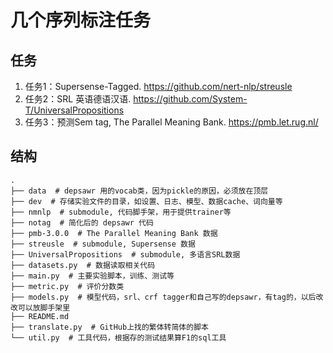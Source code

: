 # 几个序列标注任务

## 任务
1. 任务1：Supersense-Tagged. https://github.com/nert-nlp/streusle
2. 任务2：SRL 英语德语汉语. https://github.com/System-T/UniversalPropositions
3. 任务3：预测Sem tag, The Parallel Meaning Bank. https://pmb.let.rug.nl/

## 结构
```
.
├── data  # depsawr 用的vocab类，因为pickle的原因，必须放在顶层
├── dev  # 存储实验文件的目录，如设置、日志、模型、数据cache、词向量等
├── nmnlp  # submodule, 代码脚手架，用于提供trainer等
├── notag  # 简化后的 depsawr 代码
├── pmb-3.0.0  # The Parallel Meaning Bank 数据
├── streusle  # submodule, Supersense 数据
├── UniversalPropositions  # submodule, 多语言SRL数据
├── datasets.py  # 数据读取相关代码
├── main.py  # 主要实验脚本，训练、测试等
├── metric.py  # 评价分数类
├── models.py  # 模型代码，srl、crf tagger和自己写的depsawr，有tag的，以后改改可以放脚手架里
├── README.md
├── translate.py  # GitHub上找的繁体转简体的脚本
└── util.py  # 工具代码，根据存的测试结果算F1的sql工具

```